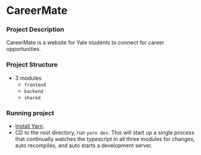 # CareerMate

### Project Description
CareerMate is a website for Yale students to connect for career opportunities.

### Project Structure

- 3 modules
  - `frontend`
  - `backend`
  - `shared`

### Running project

- [Install Yarn](https://classic.yarnpkg.com/lang/en/docs/install).
- CD to the root directory, run `yarn dev`. This will start up a single process that continually watches the typescript in all three modules for changes, auto recompiles, and auto starts a development server.
